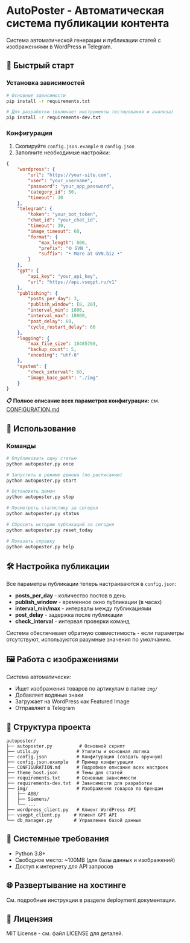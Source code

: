 # AutoPoster - Автоматическая система публикации контента

Система автоматической генерации и публикации статей с изображениями в WordPress и Telegram.

## 🚀 Быстрый старт

### Установка зависимостей

```bash
# Основные зависимости
pip install -r requirements.txt

# Для разработки (включает инструменты тестирования и анализа)
pip install -r requirements-dev.txt
```

### Конфигурация

1. Скопируйте `config.json.example` в `config.json`
2. Заполните необходимые настройки:

```json
{
    "wordpress": {
        "url": "https://your-site.com",
        "user": "your_username",
        "password": "your_app_password",
        "category_id": 50,
        "timeout": 30
    },
    "telegram": {
        "token": "your_bot_token",
        "chat_id": "your_chat_id",
        "timeout": 30,
        "image_timeout": 60,
        "format": {
            "max_length": 800,
            "prefix": "🌐 GVN ",
            "suffix": "• More at GVN.biz •"
        }
    },
    "gpt": {
        "api_key": "your_api_key",
        "url": "https://api.vsegpt.ru/v1"
    },
    "publishing": {
        "posts_per_day": 3,
        "publish_window": [8, 20],
        "interval_min": 1800,
        "interval_max": 10800,
        "post_delay": 60,
        "cycle_restart_delay": 60
    },
    "logging": {
        "max_file_size": 10485760,
        "backup_count": 5,
        "encoding": "utf-8"
    },
    "system": {
        "check_interval": 60,
        "image_base_path": "./img"
    }
}
```

**📋 Полное описание всех параметров конфигурации:** см. [CONFIGURATION.md](CONFIGURATION.md)

## 📖 Использование

### Команды

```bash
# Опубликовать одну статью
python autoposter.py once

# Запустить в режиме демона (по расписанию)
python autoposter.py start

# Остановить демон
python autoposter.py stop

# Посмотреть статистику за сегодня
python autoposter.py status

# Сбросить историю публикаций за сегодня
python autoposter.py reset_today

# Показать справку
python autoposter.py help
```

## 🛠️ Настройка публикации

Все параметры публикации теперь настраиваются в `config.json`:

- **posts_per_day** - количество постов в день
- **publish_window** - временное окно публикации (в часах)  
- **interval_min/max** - интервалы между публикациями
- **post_delay** - задержка после публикации
- **check_interval** - интервал проверки команд

Система обеспечивает обратную совместимость - если параметры отсутствуют, используются разумные значения по умолчанию.

## 🖼️ Работа с изображениями

Система автоматически:
- Ищет изображения товаров по артикулам в папке `img/`
- Добавляет водяные знаки
- Загружает на WordPress как Featured Image
- Отправляет в Telegram

## 📁 Структура проекта

```
autoposter/
├── autoposter.py          # Основной скрипт
├── utils.py              # Утилиты и основная логика
├── config.json           # Конфигурация (создать вручную)
├── config.json.example   # Пример конфигурации
├── CONFIGURATION.md      # Подробное описание всех настроек
├── theme_host.json       # Темы для статей
├── requirements.txt      # Основные зависимости
├── requirements-dev.txt  # Зависимости для разработки
├── img/                  # Изображения товаров по брендам
│   ├── ABB/
│   ├── Siemens/
│   └── ...
├── wordpress_client.py   # Клиент WordPress API
├── vsegpt_client.py     # Клиент GPT API
└── db_manager.py        # Управление базой данных
```

## 🔧 Системные требования

- Python 3.8+
- Свободное место: ~100MB (для базы данных и изображений)
- Доступ к интернету для API запросов

## 🌐 Развертывание на хостинге

См. подробные инструкции в разделе deployment документации.

## 📝 Лицензия

MIT License - см. файл LICENSE для деталей. 